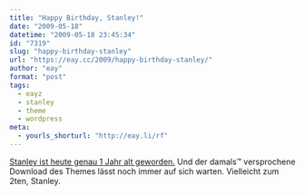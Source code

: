 ```yaml
---
title: "Happy Birthday, Stanley!"
date: "2009-05-18"
datetime: "2009-05-18 23:45:34"
id: "7319"
slug: "happy-birthday-stanley"
url: "https://eay.cc/2009/happy-birthday-stanley/"
author: "eay"
format: "post"
tags:
  - eayz
  - stanley
  - theme
  - wordpress
meta:
  - yourls_shorturl: "http://eay.li/rf"
---
```


[Stanley ist heute genau 1 Jahr alt geworden.](//eay.cc/2008/introducing-stanley/) Und der damals™ versprochene Download des Themes lässt noch immer auf sich warten. Vielleicht zum 2ten, Stanley.
